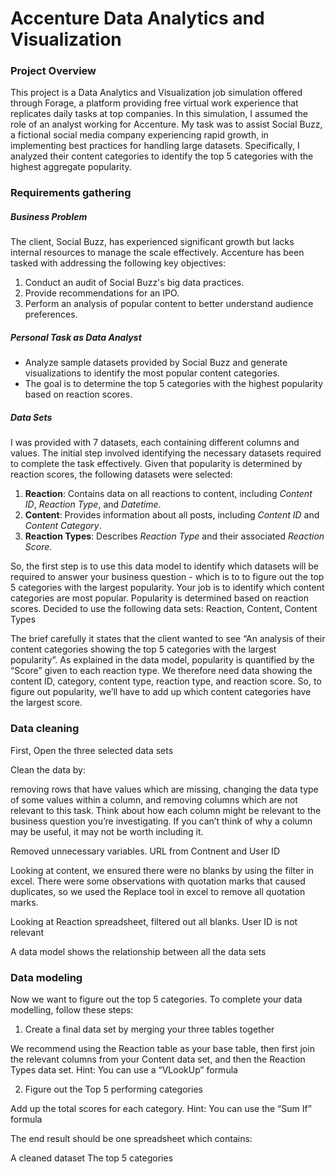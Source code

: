 # Accenture Data Analytics and Visualization

### Project Overview

This project is a Data Analytics and Visualization job simulation offered through Forage, a platform providing free virtual work experience that replicates daily tasks at top companies. In this simulation, I assumed the role of an analyst working for Accenture. My task was to assist Social Buzz, a fictional social media company experiencing rapid growth, in implementing best practices for handling large datasets. Specifically, I analyzed their content categories to identify the top 5 categories with the highest aggregate popularity.

### Requirements gathering

##### Business Problem 
The client, Social Buzz, has experienced significant growth but lacks internal resources to manage the scale effectively. Accenture has been tasked with addressing the following key objectives:

1. Conduct an audit of Social Buzz's big data practices.
2. Provide recommendations for an IPO.
3. Perform an analysis of popular content to better understand audience preferences.

##### Personal Task as Data Analyst 
- Analyze sample datasets provided by Social Buzz and generate visualizations to identify the most popular content categories.
- The goal is to determine the top 5 categories with the highest popularity based on reaction scores.

##### Data Sets
I was provided with 7 datasets, each containing different columns and values. The initial step involved identifying the necessary datasets required to complete the task effectively. Given that popularity is determined by reaction scores, the following datasets were selected:
1. **Reaction**: Contains data on all reactions to content, including *Content ID*, *Reaction Type*, and *Datetime*.
2. **Content**: Provides information about all posts, including *Content ID* and *Content Category*.
3. **Reaction Types**: Describes *Reaction Type* and their associated *Reaction Score*.



So, the first step is to use this data model to identify which datasets will be required to answer your business question - which is to to figure out the top 5 categories with the largest popularity.
Your job is to identify which content categories are most popular. Popularity is determined based on reaction scores.
Decided to use the following data sets: Reaction, Content, Content Types

The brief carefully it states that the client wanted to see “An analysis of their content categories showing the top 5 categories with the largest popularity”.
As explained in the data model, popularity is quantified by the “Score” given to each reaction type.
We therefore need data showing the content ID, category, content type, reaction type, and reaction score.
So, to figure out popularity, we’ll have to add up which content categories have the largest score.

### Data cleaning

First, Open the three selected data sets

Clean the data by:

removing rows that have values which are missing,
changing the data type of some values within a column, and
removing columns which are not relevant to this task.
Think about how each column might be relevant to the business question you’re investigating. If you can’t think of why a column may be useful, it may not be worth including it.



Removed unnecessary variables. URL from Contnent and User ID

Looking at content, we ensured there were no blanks by using the filter in excel. There were some observations with quotation marks that caused duplicates, so we used the Replace tool in excel to remove all quotation marks. 

Looking at Reaction spreadsheet, filtered out all blanks. User ID is not relevant 

A data model shows the relationship between all the data sets

### Data modeling

Now we want to figure out the top 5 categories. To complete your data modelling, follow these steps:

1. Create a final data set by merging your three tables together

We recommend using the Reaction table as your base table, then first join the relevant columns from your Content data set, and then the Reaction Types data set.
Hint: You can use a “VLookUp” formula
 
2. Figure out the Top 5 performing categories

Add up the total scores for each category.
Hint: You can use the “Sum If” formula

The end result should be one spreadsheet which contains:

A cleaned dataset
The top 5 categories

